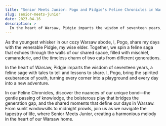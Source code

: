 ```yaml
---
title: "Senior Meets Junior: Pogo and Pidgie's Feline Chronicles in Warsaw"
slug: senior-meets-junior
date: 2023-04-16
description: >
  In the heart of Warsaw, Pidgie imparts the wisdom of seventeen years, a feline sage with tales to tell and lessons to share.
---
```


As the youngest whisker in our cozy Warsaw abode, I, Pogo, share my days with the venerable Pidgie, my wise elder. Together, we spin a feline saga that echoes through the walls of our shared space, filled with mischief, camaraderie, and the timeless charm of two cats from different generations.

In the heart of Warsaw, Pidgie imparts the wisdom of seventeen years, a feline sage with tales to tell and lessons to share. I, Pogo, bring the spirited exuberance of youth, turning every corner into a playground and every day into a new adventure.

In our Feline Chronicles, discover the nuances of our unique bond—the gentle passing of knowledge, the boisterous play that bridges the generation gap, and the shared moments that define our days in Warsaw. From sunlit windowsills to midnight prowls, join us as we navigate the tapestry of life, where Senior Meets Junior, creating a harmonious melody in the heart of our Warsaw home.
